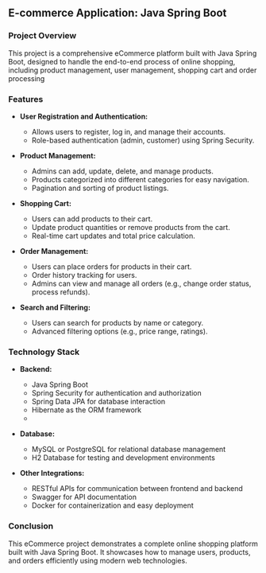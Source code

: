## E-commerce Application: Java Spring Boot

### Project Overview
This project is a comprehensive eCommerce platform built with Java Spring Boot, designed to handle the end-to-end process of online shopping, including product management, user management, shopping cart and order processing

### Features

- **User Registration and Authentication:**
  - Allows users to register, log in, and manage their accounts.
  - Role-based authentication (admin, customer) using Spring Security.

- **Product Management:**
  - Admins can add, update, delete, and manage products.
  - Products categorized into different categories for easy navigation.
  - Pagination and sorting of product listings.

- **Shopping Cart:**
  - Users can add products to their cart.
  - Update product quantities or remove products from the cart.
  - Real-time cart updates and total price calculation.

- **Order Management:**
  - Users can place orders for products in their cart.
  - Order history tracking for users.
  - Admins can view and manage all orders (e.g., change order status, process refunds).

- **Search and Filtering:**
  - Users can search for products by name or category.
  - Advanced filtering options (e.g., price range, ratings).

### Technology Stack

- **Backend:**
  - Java Spring Boot
  - Spring Security for authentication and authorization
  - Spring Data JPA for database interaction
  - Hibernate as the ORM framework
  - 
- **Database:**
  - MySQL or PostgreSQL for relational database management
  - H2 Database for testing and development environments

- **Other Integrations:**
  - RESTful APIs for communication between frontend and backend
  - Swagger for API documentation
  - Docker for containerization and easy deployment


### Conclusion
This eCommerce project demonstrates a complete online shopping platform built with Java Spring Boot. It showcases how to manage users, products, and orders efficiently using modern web technologies.
